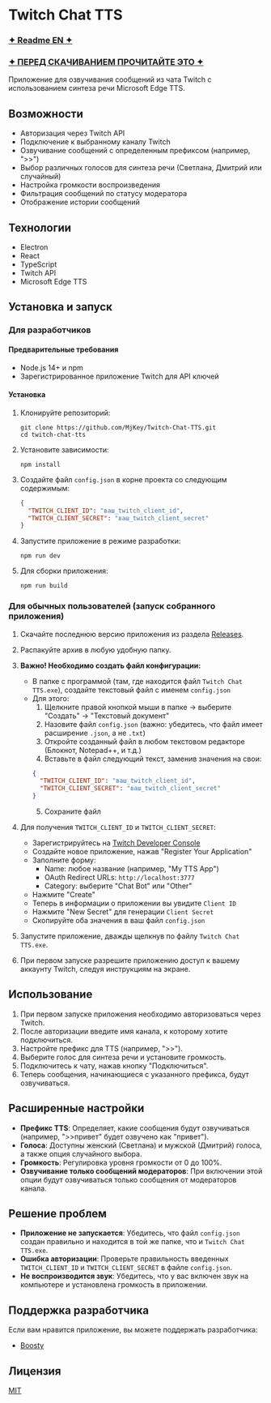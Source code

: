 # Twitch Chat TTS

### [✦ Readme EN ✦](https://github.com/MjKey/Twitch-Chat-TTS/blob/main/README_EN.md)

### [✦ ПЕРЕД СКАЧИВАНИЕМ ПРОЧИТАЙТЕ ЭТО ✦](https://github.com/MjKey/Twitch-Chat-TTS/#для-обычных-пользователей-запуск-собранного-приложения)

Приложение для озвучивания сообщений из чата Twitch с использованием синтеза речи Microsoft Edge TTS.

## Возможности

- Авторизация через Twitch API
- Подключение к выбранному каналу Twitch
- Озвучивание сообщений с определенным префиксом (например, ">>")
- Выбор различных голосов для синтеза речи (Светлана, Дмитрий или случайный)
- Настройка громкости воспроизведения
- Фильтрация сообщений по статусу модератора
- Отображение истории сообщений

## Технологии

- Electron
- React
- TypeScript
- Twitch API
- Microsoft Edge TTS

## Установка и запуск

### Для разработчиков

#### Предварительные требования

- Node.js 14+ и npm
- Зарегистрированное приложение Twitch для API ключей

#### Установка

1. Клонируйте репозиторий:
   ```
   git clone https://github.com/MjKey/Twitch-Chat-TTS.git
   cd twitch-chat-tts
   ```

2. Установите зависимости:
   ```
   npm install
   ```

3. Создайте файл `config.json` в корне проекта со следующим содержимым:
   ```json
   {
     "TWITCH_CLIENT_ID": "ваш_twitch_client_id",
     "TWITCH_CLIENT_SECRET": "ваш_twitch_client_secret"
   }
   ```

4. Запустите приложение в режиме разработки:
   ```
   npm run dev
   ```

5. Для сборки приложения:
   ```
   npm run build
   ```

### Для обычных пользователей (запуск собранного приложения)

1. Скачайте последнюю версию приложения из раздела [Releases](https://github.com/MjKey/Twitch-Chat-TTS/releases).

2. Распакуйте архив в любую удобную папку.

3. **Важно! Необходимо создать файл конфигурации:**
   - В папке с программой (там, где находится файл `Twitch Chat TTS.exe`), создайте текстовый файл с именем `config.json`
   - Для этого:
     1. Щелкните правой кнопкой мыши в папке → выберите "Создать" → "Текстовый документ"
     2. Назовите файл `config.json` (важно: убедитесь, что файл имеет расширение `.json`, а не `.txt`)
     3. Откройте созданный файл в любом текстовом редакторе (Блокнот, Notepad++, и т.д.)
     4. Вставьте в файл следующий текст, заменив значения на свои:
     ```json
     {
       "TWITCH_CLIENT_ID": "ваш_twitch_client_id",
       "TWITCH_CLIENT_SECRET": "ваш_twitch_client_secret"
     }
     ```
     5. Сохраните файл

4. Для получения `TWITCH_CLIENT_ID` и `TWITCH_CLIENT_SECRET`:
   - Зарегистрируйтесь на [Twitch Developer Console](https://dev.twitch.tv/console)
   - Создайте новое приложение, нажав "Register Your Application"
   - Заполните форму:
     - Name: любое название (например, "My TTS App")
     - OAuth Redirect URLs: `http://localhost:3777`
     - Category: выберите "Chat Bot" или "Other"
   - Нажмите "Create"
   - Теперь в информации о приложении вы увидите `Client ID`
   - Нажмите "New Secret" для генерации `Client Secret`
   - Скопируйте оба значения в ваш файл `config.json`

5. Запустите приложение, дважды щелкнув по файлу `Twitch Chat TTS.exe`.

6. При первом запуске разрешите приложению доступ к вашему аккаунту Twitch, следуя инструкциям на экране.

## Использование

1. При первом запуске приложения необходимо авторизоваться через Twitch.
2. После авторизации введите имя канала, к которому хотите подключиться.
3. Настройте префикс для TTS (например, ">>").
4. Выберите голос для синтеза речи и установите громкость.
5. Подключитесь к чату, нажав кнопку "Подключиться".
6. Теперь сообщения, начинающиеся с указанного префикса, будут озвучиваться.

## Расширенные настройки

- **Префикс TTS**: Определяет, какие сообщения будут озвучиваться (например, ">>привет" будет озвучено как "привет").
- **Голоса**: Доступны женский (Светлана) и мужской (Дмитрий) голоса, а также опция случайного выбора.
- **Громкость**: Регулировка уровня громкости от 0 до 100%.
- **Озвучивание только сообщений модераторов**: При включении этой опции будут озвучиваться только сообщения от модераторов канала.

## Решение проблем

- **Приложение не запускается**: Убедитесь, что файл `config.json` создан правильно и находится в той же папке, что и `Twitch Chat TTS.exe`.
- **Ошибка авторизации**: Проверьте правильность введенных `TWITCH_CLIENT_ID` и `TWITCH_CLIENT_SECRET` в файле `config.json`.
- **Не воспроизводится звук**: Убедитесь, что у вас включен звук на компьютере и установлена громкость в приложении.

## Поддержка разработчика

Если вам нравится приложение, вы можете поддержать разработчика:
- [Boosty](https://boosty.to/mjkey)

## Лицензия

[MIT](LICENSE) 
